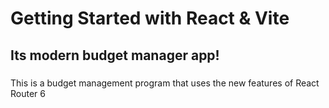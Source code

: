 # Getting Started with React & Vite

## Its modern budget manager app!

###
This is a budget management program that uses the new features of React Router 6

